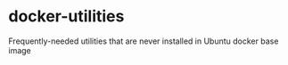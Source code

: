 # docker-utilities
Frequently-needed utilities that are never installed in Ubuntu docker base image
